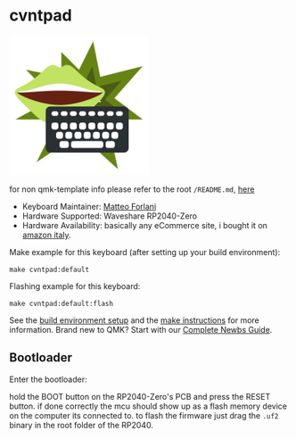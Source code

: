 # cvntpad

<img alt="cvntpad logo: a dark gray keyboard with white keys and a pair of lime green lips in the background" src="../../logo.svg" width=250 height=250>

for non qmk-template info please refer to the root `/README.md`, [here](../../README.md)

* Keyboard Maintainer: [Matteo Forlani](https://github.com/matthew-5pl)
* Hardware Supported: Waveshare RP2040-Zero
* Hardware Availability: basically any eCommerce site, i bought it on [amazon italy](https://www.amazon.it/dp/B09M42BS6H?psc=1&ref=ppx_yo2ov_dt_b_product_details).

Make example for this keyboard (after setting up your build environment):

    make cvntpad:default

Flashing example for this keyboard:

    make cvntpad:default:flash

See the [build environment setup](https://docs.qmk.fm/#/getting_started_build_tools) and the [make instructions](https://docs.qmk.fm/#/getting_started_make_guide) for more information. Brand new to QMK? Start with our [Complete Newbs Guide](https://docs.qmk.fm/#/newbs).

## Bootloader

Enter the bootloader:

hold the BOOT button on the RP2040-Zero's PCB and press the RESET button. if done correctly the mcu should show up as a flash memory device on the computer its connected to. to flash the firmware just drag the `.uf2` binary in the root folder of the RP2040.